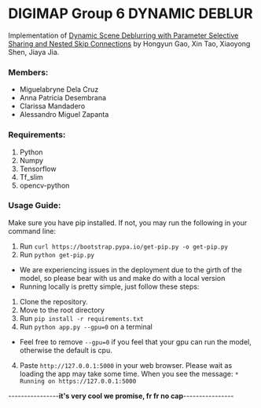 # DIGIMAP Group 6 DYNAMIC DEBLUR
Implementation of [Dynamic Scene Deblurring with Parameter Selective Sharing and Nested Skip Connections](https://github.com/firenxygao/deblur) by Hongyun Gao, Xin Tao, Xiaoyong Shen, Jiaya Jia.

### Members:
- Miguelabryne Dela Cruz
- Anna Patricia Desembrana
- Clarissa Mandadero
- Alessandro Miguel Zapanta

### Requirements:
1. Python
2. Numpy
3. Tensorflow
4. Tf_slim
5. opencv-python

### Usage Guide:
Make sure you have pip installed. If not, you may run the following in your command line:
1. Run `curl https://bootstrap.pypa.io/get-pip.py -o get-pip.py`
2. Run `python get-pip.py`

- We are experiencing issues in the deployment due to the girth of the model, so please bear with us and make do with a local version
- Running locally is pretty simple, just follow these steps:


1. Clone the repository.
2. Move to the root directory
3. Run `pip install -r requirements.txt`
3. Run `python app.py --gpu=0` on a terminal
- Feel free to remove `--gpu=0` if you feel that your gpu can run the model, otherwise the default is cpu.
4. Paste `http://127.0.0.1:5000` in your web browser. Please wait as loading the app may take some time. When you see the message: `* Running on https://127.0.0.1:5000` 

----------------**it's very cool we promise, fr fr no cap**----------------
